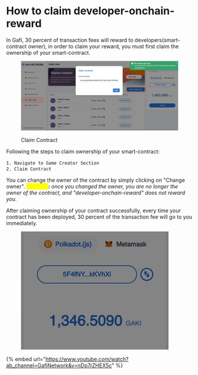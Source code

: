 # How to claim developer-onchain-reward

In Gafi, 30 percent of transaction fees will reward to developers(smart-contract owner), in order to claim your reward, you must first claim the ownership of your smart-contract.

<figure><img src="../.gitbook/assets/claim-game-creator.png" alt=""><figcaption><p>Claim Contract</p></figcaption></figure>

Following the steps to claim ownership of your smart-contract:

```
1. Navigate to Game Creator Section
2. Claim Contract
```

You can change the owner of the contract by simply clicking on "Change owner". _<mark style="color:yellow;">**Warning**</mark>**:** once you changed the owner, you are no longer the owner of the contract, and "developer-onchain-reward" does not reward you._

After claiming ownership of your contract successfully, every time your contract has been deployed, 30 percent of the transaction fee will go to you immediately.

<figure><img src="../.gitbook/assets/onchain-reward.gif" alt=""><figcaption></figcaption></figure>

{% embed url="https://www.youtube.com/watch?ab_channel=GafiNetwork&v=nDp7rZHEX5c" %}
